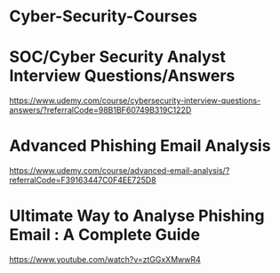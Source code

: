 # Cyber-Security-Courses

# SOC/Cyber Security Analyst Interview Questions/Answers
https://www.udemy.com/course/cybersecurity-interview-questions-answers/?referralCode=98B1BF60749B319C122D

# Advanced Phishing Email Analysis
https://www.udemy.com/course/advanced-email-analysis/?referralCode=F39163447C0F4EE725D8

# Ultimate Way to Analyse Phishing Email : A Complete Guide
https://www.youtube.com/watch?v=ztGGxXMwwR4 
